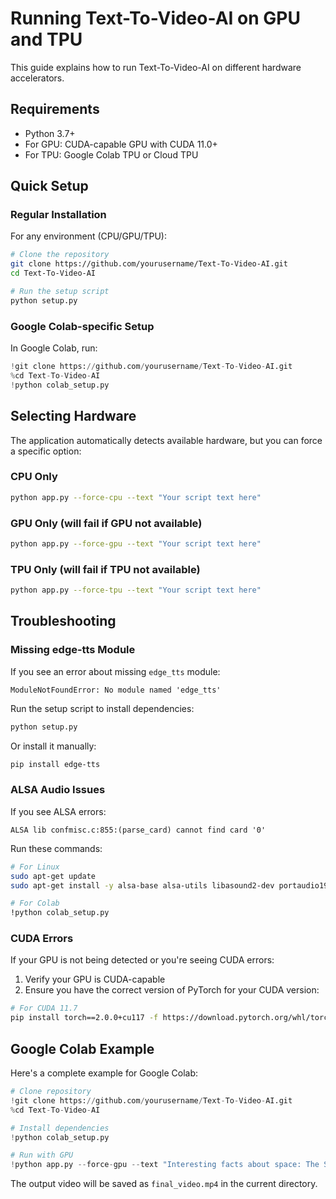 # Running Text-To-Video-AI on GPU and TPU

This guide explains how to run Text-To-Video-AI on different hardware accelerators.

## Requirements

- Python 3.7+ 
- For GPU: CUDA-capable GPU with CUDA 11.0+
- For TPU: Google Colab TPU or Cloud TPU

## Quick Setup

### Regular Installation

For any environment (CPU/GPU/TPU):

```bash
# Clone the repository
git clone https://github.com/yourusername/Text-To-Video-AI.git
cd Text-To-Video-AI

# Run the setup script
python setup.py
```

### Google Colab-specific Setup

In Google Colab, run:

```python
!git clone https://github.com/yourusername/Text-To-Video-AI.git
%cd Text-To-Video-AI
!python colab_setup.py
```

## Selecting Hardware

The application automatically detects available hardware, but you can force a specific option:

### CPU Only

```bash
python app.py --force-cpu --text "Your script text here"
```

### GPU Only (will fail if GPU not available)

```bash
python app.py --force-gpu --text "Your script text here"
```

### TPU Only (will fail if TPU not available)

```bash
python app.py --force-tpu --text "Your script text here"
```

## Troubleshooting

### Missing edge-tts Module

If you see an error about missing `edge_tts` module:

```
ModuleNotFoundError: No module named 'edge_tts'
```

Run the setup script to install dependencies:

```bash
python setup.py
```

Or install it manually:

```bash
pip install edge-tts
```

### ALSA Audio Issues

If you see ALSA errors:

```
ALSA lib confmisc.c:855:(parse_card) cannot find card '0'
```

Run these commands:

```bash
# For Linux
sudo apt-get update
sudo apt-get install -y alsa-base alsa-utils libasound2-dev portaudio19-dev

# For Colab
!python colab_setup.py
```

### CUDA Errors

If your GPU is not being detected or you're seeing CUDA errors:

1. Verify your GPU is CUDA-capable
2. Ensure you have the correct version of PyTorch for your CUDA version:

```bash
# For CUDA 11.7
pip install torch==2.0.0+cu117 -f https://download.pytorch.org/whl/torch_stable.html
```

## Google Colab Example

Here's a complete example for Google Colab:

```python
# Clone repository
!git clone https://github.com/yourusername/Text-To-Video-AI.git
%cd Text-To-Video-AI

# Install dependencies
!python colab_setup.py

# Run with GPU
!python app.py --force-gpu --text "Interesting facts about space: The Sun makes up 99.86% of our solar system's mass. A day on Venus is longer than its year. Space is completely silent because there is no air to carry sound waves."
```

The output video will be saved as `final_video.mp4` in the current directory. 